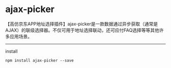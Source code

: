 # ajax-picker
【高仿京东APP地址选择插件】ajax-picker是一款数据通过异步获取（通常是AJAX）的联级选择器。不仅可用于地址选择联动，还可应付FAQ选择等等其他许多应用场景。
***
install
```javascripit
npm install ajax-picker --save
